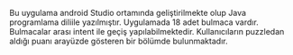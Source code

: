 Bu uygulama android Studio ortamında geliştirilmekte olup Java programlama diliile yazılmıştır. 
Uygulamada 18 adet bulmaca vardır. Bulmacalar arası intent ile geçiş yapılabilmektedir. Kullanıcıların puzzledan aldığı puanı arayüzde gösteren bir bölümde bulunmaktadır. 
